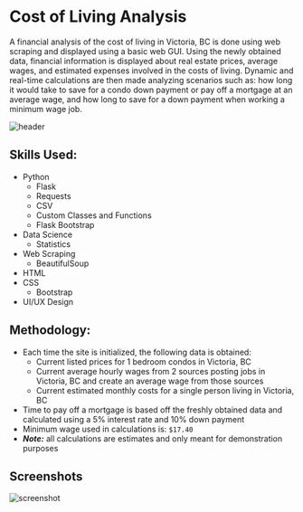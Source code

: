 # Cost of Living Analysis

A financial analysis of the cost of living in Victoria, BC is done using web scraping and displayed using a basic web GUI. Using the newly obtained data, financial information is displayed about real estate prices, average wages, and estimated expenses involved in the costs of living. Dynamic and real-time calculations are then made analyzing scenarios such as: how long it would take to save for a condo down payment or pay off a mortgage at an average wage, and how long to save for a down payment when working a minimum wage job.

![header](https://github.com/user-attachments/assets/f2e0a5cf-4983-4dcd-8ef8-3d1d7fcc27ff)

## Skills Used:

-   Python
    -   Flask
    -   Requests
    -   CSV
    -   Custom Classes and Functions
    -   Flask Bootstrap
-   Data Science
    -   Statistics
-   Web Scraping
    -   BeautifulSoup
-   HTML
-   CSS
    -   Bootstrap
-   UI/UX Design

## Methodology:

-   Each time the site is initialized, the following data is obtained:
    -   Current listed prices for 1 bedroom condos in Victoria, BC
    -   Current average hourly wages from 2 sources posting jobs in Victoria, BC and create an average wage from those sources
    -   Current estimated monthly costs for a single person living in Victoria, BC
-   Time to pay off a mortgage is based off the freshly obtained data and calculated using a 5% interest rate and 10% down payment
-   Minimum wage used in calculations is: `$17.40`
-   **_Note:_** all calculations are estimates and only meant for demonstration purposes

## Screenshots

![screenshot](https://github.com/user-attachments/assets/dfaea008-1237-4b71-943e-2ac380260c60)

